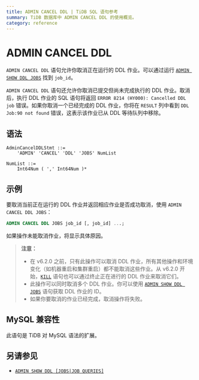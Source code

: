 ```yaml
---
title: ADMIN CANCEL DDL | TiDB SQL 语句参考
summary: TiDB 数据库中 ADMIN CANCEL DDL 的使用概览。
category: reference
---
```


# ADMIN CANCEL DDL

`ADMIN CANCEL DDL` 语句允许你取消正在运行的 DDL 作业。可以通过运行 [`ADMIN SHOW DDL JOBS`](/sql-statements/sql-statement-admin-show-ddl.md) 找到 `job_id`。

`ADMIN CANCEL DDL` 语句还允许你取消已提交但尚未完成执行的 DDL 作业。取消后，执行 DDL 作业的 SQL 语句将返回 `ERROR 8214 (HY000): Cancelled DDL job` 错误。如果你取消一个已经完成的 DDL 作业，你将在 `RESULT` 列中看到 `DDL Job:90 not found` 错误，这表示该作业已从 DDL 等待队列中移除。

## 语法

```ebnf+diagram
AdminCancelDDLStmt ::=
    'ADMIN' 'CANCEL' 'DDL' 'JOBS' NumList

NumList ::=
    Int64Num ( ',' Int64Num )*
```

## 示例

要取消当前正在运行的 DDL 作业并返回相应作业是否成功取消，使用 `ADMIN CANCEL DDL JOBS`：

```sql
ADMIN CANCEL DDL JOBS job_id [, job_id] ...;
```

如果操作未能取消作业，将显示具体原因。

> **注意：**
>
> - 在 v6.2.0 之前，只有此操作可以取消 DDL 作业，所有其他操作和环境变化（如机器重启和集群重启）都不能取消这些作业。从 v6.2.0 开始，[`KILL`](/sql-statements/sql-statement-kill.md) 语句也可以通过终止正在进行的 DDL 作业来取消它们。
> - 此操作可以同时取消多个 DDL 作业。你可以使用 [`ADMIN SHOW DDL JOBS`](/sql-statements/sql-statement-admin-show-ddl.md) 语句获取 DDL 作业的 ID。
> - 如果你要取消的作业已经完成，取消操作将失败。

## MySQL 兼容性

此语句是 TiDB 对 MySQL 语法的扩展。

## 另请参见

* [`ADMIN SHOW DDL [JOBS|JOB QUERIES]`](/sql-statements/sql-statement-admin-show-ddl.md)

